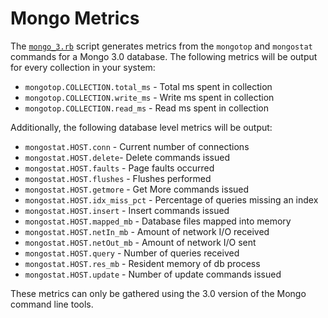 # Mongo Metrics

The [`mongo_3.rb`](mongo_3.rb) script generates metrics from the `mongotop` and `mongostat` commands for a Mongo 3.0 database. The following metrics will be output for every collection in your system:

* `mongotop.COLLECTION.total_ms` - Total ms spent in collection
* `mongotop.COLLECTION.write_ms` - Write ms spent in collection
* `mongotop.COLLECTION.read_ms` - Read ms spent in collection

Additionally, the following database level metrics will be output:

* `mongostat.HOST.conn` - Current number of connections
* `mongostat.HOST.delete`- Delete commands issued
* `mongostat.HOST.faults` - Page faults occurred
* `mongostat.HOST.flushes` - Flushes performed
* `mongostat.HOST.getmore` - Get More commands issued
* `mongostat.HOST.idx_miss_pct` - Percentage of queries missing an index
* `mongostat.HOST.insert` - Insert commands issued
* `mongostat.HOST.mapped_mb` - Database files mapped into memory
* `mongostat.HOST.netIn_mb` -  Amount of network I/O received
* `mongostat.HOST.netOut_mb` - Amount of network I/O sent
* `mongostat.HOST.query` - Number of queries received
* `mongostat.HOST.res_mb` - Resident memory of db process
* `mongostat.HOST.update` - Number of update commands issued

These metrics can only be gathered using the 3.0 version of the Mongo command line tools.

